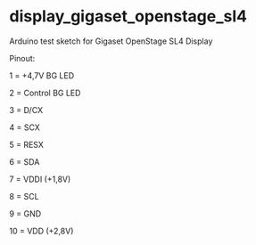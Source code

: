 # display_gigaset_openstage_sl4
 Arduino test sketch for Gigaset OpenStage SL4 Display


Pinout:

1  = +4,7V BG LED

2  = Control BG LED

3  = D/CX

4  = SCX

5  = RESX

6  = SDA

7  = VDDI (+1,8V)

8  = SCL

9  = GND

10 = VDD (+2,8V)